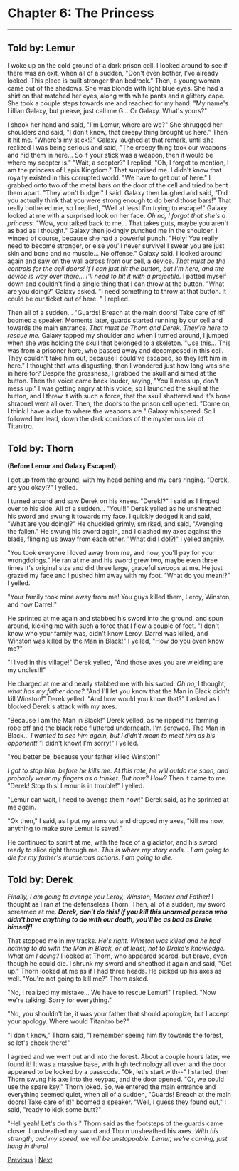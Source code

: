 # Chapter 6: The Princess
---

## Told by: Lemur

I woke up on the cold ground of a dark prison cell. I looked around to see if there was an exit, when all of a sudden, "Don't even bother, I've already looked. This place is built stronger than bedrock."
Then, a young woman came out of the shadows. She was blonde with light blue eyes. She had a shirt on that matched her eyes, along with white pants and a glittery cape. She took a couple steps towards me and reached for my hand. "My name's Lillian Galaxy, but please, just call me G... Or Galaxy. What's yours?"

I shook her hand and said, "I'm Lemur, where are we?"
She shrugged her shoulders and said, "I don't know, that creepy thing brought us here."
Then it hit me. "Where's my stick!?"
Galaxy laughed at that remark, until she realized I was being serious and said, "The creepy thing took our weapons and hid them in here... So if your stick was a weapon, then it would be where my scepter is."
"Wait, a scepter?" I replied.
"Oh, I forgot to mention, I am the princess of Lapis Kingdom."
That surprised me. I didn't know that royalty existed in this corrupted world.
"We have to get out of here."
I grabbed onto two of the metal bars on the door of the cell and tried to bent them apart. "They won't budge!" I said.
Galaxy then laughed and said, "Did you actually think that you were strong enough to do bend those bars!"
That really bothered me, so I replied, "Well at least I'm trying to escape!"
Galaxy looked at me with a surprised look on her face. *Oh no, I forgot that she's a princess.*
"Wow, you talked back to me... That takes guts, maybe you aren't as bad as I thought."
Galaxy then jokingly punched me in the shoulder. I winced of course, because she had a powerful punch. "Holy! You really need to become stronger, or else you'll never survive! I swear you are just skin and bone and no muscle... No offense." Galaxy said.
I looked around again and saw on the wall across from our cell, a device. *That must be the controls for the cell doors! If I can just hit the button, but I'm here, and the device is way over there... I'll need to hit it with a projectile.*
I patted myself down and couldn't find a single thing that I can throw at the button.
"What are you doing?" Galaxy asked.
"I need something to throw at that button. It could be our ticket out of here. " I replied.

Then all of a sudden... "Guards! Breach at the main doors! Take care of it!" boomed a speaker.
Moments later, guards started running by our cell and towards the main entrance. *That must be Thorn and Derek. They're here to rescue me.* Galaxy tapped my shoulder and when I turned around, I jumped when she was holding the skull that belonged to a skeleton. "Use this... This was from a prisoner here, who passed away and decomposed in this cell. They couldn't take him out, because I could've escaped, so they left him in here."
I thought that was disgusting, then I wondered just how long was she in here for? Despite the grossness, I grabbed the skull and aimed at the button. Then the voice came back louder, saying, "You'll mess up, don't mess up."
I was getting angry at this voice, so I launched the skull at the button, and I threw it with such a force, that the skull shattered and it's bone shrapnel went all over. Then, the doors to the prison cell opened. "Come on, I think I have a clue to where the weapons are." Galaxy whispered. So I followed her lead, down the dark corridors of the mysterious lair of Titanitro.

## Told by: Thorn

**(Before Lemur and Galaxy Escaped)**

I got up from the ground, with my head aching and my ears ringing. "Derek, are you okay!?" I yelled.

I turned around and saw Derek on his knees. "Derek!?" I said as I limped over to his side. All of a sudden... "You!!!" Derek yelled as he unsheathed his sword and swung it towards my face. I quickly dodged it and said, "What are you doing!?"
He chuckled grimly, smirked, and said, "Avenging the fallen."
He swung his sword again, and I clashed my axes against the blade, flinging us away from each other.
"What did I do!?!" I yelled angrily.

"You took everyone I loved away from me, and now, you'll pay for your wrongdoings."
He ran at me and his sword grew two, maybe even three times it's original size and did three large, graceful swoops at me. He just grazed my face and I pushed him away with my foot.
"What do you mean!?" I yelled.

"Your family took mine away from me! You guys killed them, Leroy, Winston, and now Darrel!"

He sprinted at me again and stabbed his sword into the ground, and spun around, kicking me with such a force that I flew a couple of feet.
"I don't know who your family was, didn't know Leroy, Darrel was killed, and Winston was killed by the Man in Black!" I yelled, "How do you even know me?"

"I lived in this village!" Derek yelled, "And those axes you are wielding are my uncles!!!"

He charged at me and nearly stabbed me with his sword.  *Oh no,* I thought, *what has my father done?*
"And I'll let you know that the Man in Black didn't kill Winston!" Derek yelled.
"And how would you know that?" I asked as I blocked Derek's attack with my axes.

"Because I am the Man in Black!" Derek yelled, as he ripped his farming robe off and the black robe fluttered underneath.
I'm screwed. The Man in Black... *I wanted to see him again, but I didn't mean to meet him as his opponent!*
"I didn't know! I'm sorry!" I yelled.

"You better be, because your father killed Winston!"

*I got to stop him, before he kills me. At this rate, he will outdo me soon, and probably wear my fingers as a trinket. But how? How?* Then it came to me.
"Derek! Stop this! Lemur is in trouble!" I yelled.

"Lemur can wait, I need to avenge them now!" Derek said, as he sprinted at me again.

"Ok then," I said, as I put my arms out and dropped my axes, "kill me now, anything to make sure Lemur is saved."

He continued to sprint at me, with the face of a gladiator, and his sword ready to slice right through me. *This is where my story ends... I am going to die for my father's murderous actions. I am going to die.*

## Told by: Derek

*Finally, I am going to avenge you Leroy, Winston, Mother and Father!* I thought as I ran at the defenseless Thorn. Then, all of a sudden, my sword screamed at me.
***Derek, don't do this! If you kill this unarmed person who didn't have anything to do with our death, you'll be as bad as Drake himself!***

That stopped me in my tracks. *He's right. Winston was killed and he had nothing to do with the Man in Black, or at least, not to Drake's knowledge. What am I doing?* I looked at Thorn, who appeared scared, but brave, even though he could die. I shrunk my sword and sheathed it again and said, "Get up."
Thorn looked at me as if I had three heads. He picked up his axes as well. "You're not going to kill me?" Thorn asked.

"No, I realized my mistake... We have to rescue Lemur!" I replied.
"Now we're talking! Sorry for everything."

"No, you shouldn't be, it was your father that should apologize, but I accept your apology. Where would Titanitro be?"

"I don't know," Thorn said, "I remember seeing him fly towards the forest, so let's check there!"

I agreed and we went out and into the forest. About a couple hours later, we found it! It was a massive base, with high technology all over, and the door appeared to be locked by a passcode. "Ok, let's start with--" I started, then Thorn swung his axe into the keypad, and the door opened. "Or, we could use the spare key." Thorn joked. So, we entered the main entrance and everything seemed quiet, when all of a sudden, "Guards! Breach at the main doors! Take care of it!" boomed a speaker.
"Well, I guess they found out," I said, "ready to kick some butt?"

"Hell yeah! Let's do this!" Thorn said as the footsteps of the guards came closer.
I unsheathed my sword and Thorn unsheathed his axes. *With his strength, and my speed, we will be unstoppable. Lemur, we're coming, just hang in there!*





[Previous](https://lemurkolachnik.github.io/Legend-of-Lemur/pages/book_1_chapters/5) | [Next](https://lemurkolachnik.github.io/Legend-of-Lemur/pages/book_1_chapters/7)

